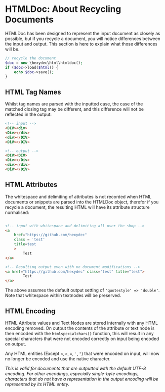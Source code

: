 # HTMLDoc: About Recycling Documents

HTMLDoc has been designed to represent the input document as closely as possible, but if you recycle a document, you will notice differences between the input and output. This section is here to explain what those differences will be.

```php
// recycle the document
$doc = new \hexydec\html\htmldoc();
if ($doc->load($html)) {
	echo $doc->save();
}
```

## HTML Tag Names

Whilst tag names are parsed with the inputted case, the case of the matched closing tag may be different, and this difference will not be reflected in the output:

```html
<!-- input -->
<DIV><div>
<Div></div>
<div></DIV>
<DiV></DIV>

<!-- output -->
<DIV><DIV>
<Div></Div>
<div></div>
<DiV></DiV>
```

## HTML Attributes

The whitespace and delimiting of attributes is not recorded when HTML documents or snippets are parsed into the HTMLDoc object, therefor if you recycle a document, the resulting HTML will have its attribute structure normalised:

```html

<!-- input with whitespace and delimiting all over the shop -->
<a
	href="https://github.com/hexydec"
	class = 'test'
	title=test
	>
		Test
</a>

<!-- Resulting output even with no document modifications -->
<a href="https://github.com/hexydec" class="test" title="test">
		Test
</a>
```

The above assumes the default output setting of `'quotestyle' => 'double'`. Note that whitespace within textnodes will be preserved.

## HTML Encoding

HTML Attribute values and Text Nodes are stored internally with any HTML encoding removed. On output the contents of the attribute or text node is then encoded with the `htmlspecialchars()` function, this will result in any special characters that were not encoded correctly on input being encoded on output.

Any HTML entities (Except `<`, `>`, `=`, `'`, `"`) that were encoded on input, will now no longer be encoded and use the native character.

*This is valid for documents that are outputted with the default UTF-8 encoding. For other encodings, especially single-byte encodings, characters that do not have a representation in the output encoding will be represented by its HTML entity.*
